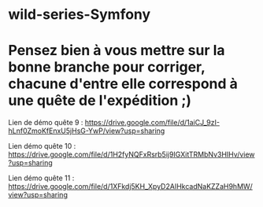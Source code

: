# wild-series-Symfony

# Pensez bien à vous mettre sur la bonne branche pour corriger, chacune d'entre elle correspond à une quête de l'expédition ;) #


Lien de démo quête 9 :
https://drive.google.com/file/d/1aiCJ_9zI-hLnf0ZmoKfEnxU5jHsG-YwP/view?usp=sharing

Lien démo quête 10 : 
https://drive.google.com/file/d/1H2fyNQFxRsrb5ij9IGXitTRMbNv3HIHv/view?usp=sharing

Lien démo quête 11 : 
https://drive.google.com/file/d/1XFkdj5KH_XpyD2AIHkcadNaKZZaH9hMW/view?usp=sharing